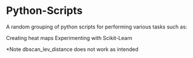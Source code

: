 # Python-Scripts

A random grouping of python scripts for performing various tasks such as:

Creating heat maps
Experimenting with Scikit-Learn

*Note dbscan_lev_distance does not work as intended
